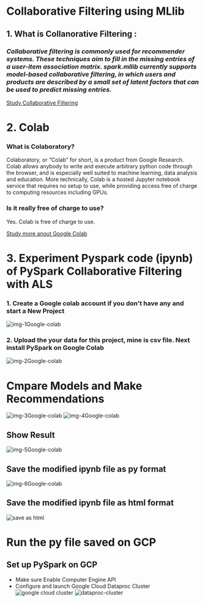 # Collaborative Filtering using MLlib
## 1. What is Collanorative Filtering :
### ***Collaborative filtering is commonly used for recommender systems. These techniques aim to fill in the missing entries of a user-item association matrix. spark.mllib currently supports model-based collaborative filtering, in which users and products are described by a small set of latent factors that can be used to predict missing entries.***
[Study Collaborative Filtering](https://spark.apache.org/docs/latest/mllib-collaborative-filtering.html)

# 2. Colab

### What is Colaboratory?
Colaboratory, or “Colab” for short, is a product from Google Research. Colab allows anybody to write and execute arbitrary python code through the browser, and is especially well suited to machine learning, data analysis and education. More technically, Colab is a hosted Jupyter notebook service that requires no setup to use, while providing access free of charge to computing resources including GPUs.

### Is it really free of charge to use?
Yes. Colab is free of charge to use.

[Study more anout Google Colab](https://research.google.com/colaboratory/faq.html#:~:text=The%20Basics&text=Colaboratory%2C%20or%20%E2%80%9CColab%E2%80%9D%20for,learning%2C%20data%20analysis%20and%20education.)

# 3. Experiment Pyspark code (ipynb) of PySpark Collaborative Filtering with ALS
### 1. Create a Google colab account if you don't have any and start a New Project
![img-1Google-colab](https://user-images.githubusercontent.com/81246356/203697014-90b4f3bf-e22f-4bd1-8eb0-90a306ceaf13.jpg)

### 2. Upload the your data for this project, mine is csv file. Next install PySpark on Google Colab
![img-2Google-colab](https://user-images.githubusercontent.com/81246356/203697342-5b937a57-71be-475a-874b-036c96d4cbaf.jpg)

# Cmpare Models and Make Recommendations
![img-3Google-colab](https://user-images.githubusercontent.com/81246356/203703878-efc964a9-bef8-4459-9b16-ab19c074cb88.jpg)
![img-4Google-colab](https://user-images.githubusercontent.com/81246356/203703900-a12d8a52-3f68-46f0-a985-faf52efb17c2.jpg)

## Show Result
![img-5Google-colab](https://user-images.githubusercontent.com/81246356/203704070-d1658e17-b2bc-42ff-9b29-e2887dc991f6.jpg)

## Save the modified ipynb file as py format
![img-6Google-colab](https://user-images.githubusercontent.com/81246356/203704381-0c2f767a-8c80-4fca-be42-dab64ff17b17.jpg)

## Save the modified ipynb file as html format

![save as html](https://user-images.githubusercontent.com/81246356/203704449-ffb9bf54-11d7-431f-bacb-def2145668bc.jpg)

# Run the py file saved on GCP
## Set up PySpark on GCP
- Make sure Enable Computer Engine API
- Configure and launch Google Cloud Dataproc Cluster 
![google cloud cluster](https://user-images.githubusercontent.com/81246356/203713556-9b0cdc3d-d514-4bbe-9229-2e62a4d934a7.jpg)
![dataproc-cluster](https://user-images.githubusercontent.com/81246356/203713812-61f94c1c-d237-4446-80ee-cda9ab863977.jpg)
